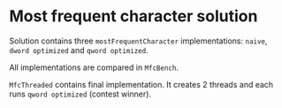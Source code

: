 # Most frequent character solution
Solution contains three ```mostFrequentCharacter``` implementations: ```naive```, ```dword optimized``` and ```qword optimized```.

All implementations are compared in ```MfcBench```.

```MfcThreaded``` contains final implementation. It creates 2 threads and each runs ```qword optimized``` (contest winner).
